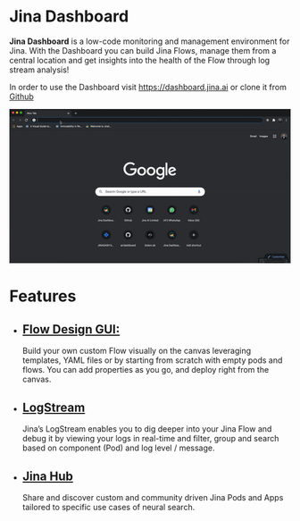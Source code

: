 # Jina Dashboard

**Jina Dashboard** is a low-code monitoring and management environment for Jina. With the Dashboard you can build Jina Flows, manage them from a central location and get insights into the health of the Flow through log stream analysis!

In order to use the Dashboard visit https://dashboard.jina.ai or clone it from [Github](https://github.com/jina-ai/dashboard) 


![flow demo](overview.gif)


# Features

-  ##  [Flow Design GUI:](flow.md)
   Build your own custom Flow visually on the canvas leveraging templates, YAML files or by starting from scratch with empty pods and flows. You can add properties as you go, and deploy right from the canvas.

-  ##  [LogStream](log-stream.md)
   Jina’s LogStream enables you to dig deeper into your Jina Flow and debug it by viewing your logs in real-time and filter, group and search based on component (Pod) and log level / message.

-  ##  [Jina Hub](hub.md)
    Share and discover custom and community driven Jina Pods and Apps tailored to specific use cases of neural search.


